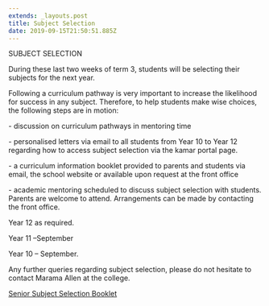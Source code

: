 ```yaml
---
extends: _layouts.post
title: Subject Selection
date: 2019-09-15T21:50:51.885Z
---
```

SUBJECT SELECTION 

During these last two weeks of term 3, students will be selecting their subjects for the next year.

Following a curriculum pathway is very important to increase the likelihood for success in any subject. Therefore, to help students make wise choices, the following steps are in motion:

\- discussion on curriculum pathways in mentoring time

\- personalised letters via email to all students from Year 10  to Year 12 regarding how to access subject selection via the kamar portal page.

\- a curriculum information booklet provided to parents and students via email, the school website or available upon request at the front office

\- academic mentoring scheduled to discuss subject selection with students. Parents are welcome to attend. Arrangements can be made by contacting the front office.

   Year 12 as required.

   Year 11 –September 

   Year 10 – September.

 Any further queries regarding subject selection, please do not hesitate to contact Marama Allen at the college.

[Senior Subject Selection Booklet](https://res.cloudinary.com/ruapehu-college/image/upload/v1568584445/senior_curriculum_handbook_2019-2020_1_rwfpff.pdf)
